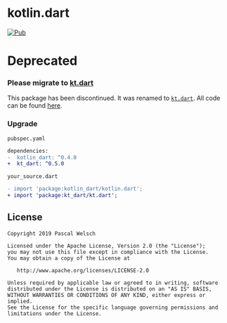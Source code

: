 # kotlin.dart

[![Pub](https://img.shields.io/pub/v/kotlin.dart.svg)](https://pub.dartlang.org/packages/kotlin_dart)

# Deprecated 

### Please migrate to [kt.dart](https://github.com/passsy/kt.dart)

This package has been discontinued. It was renamed to [`kt.dart`](https://github.com/passsy/kt.dart). All code can be found [here](https://github.com/passsy/kt.dart).


### Upgrade

`pubspec.yaml`
```diff
dependencies:
-  kotlin_dart: ^0.4.0
+  kt_dart: ^0.5.0
```

`your_source.dart`
```diff
- import 'package:kotlin_dart/kotlin.dart';
+ import 'package:kt_dart/kt.dart';
```

## License

```
Copyright 2019 Pascal Welsch

Licensed under the Apache License, Version 2.0 (the "License");
you may not use this file except in compliance with the License.
You may obtain a copy of the License at

   http://www.apache.org/licenses/LICENSE-2.0

Unless required by applicable law or agreed to in writing, software
distributed under the License is distributed on an "AS IS" BASIS,
WITHOUT WARRANTIES OR CONDITIONS OF ANY KIND, either express or implied.
See the License for the specific language governing permissions and
limitations under the License.
```
